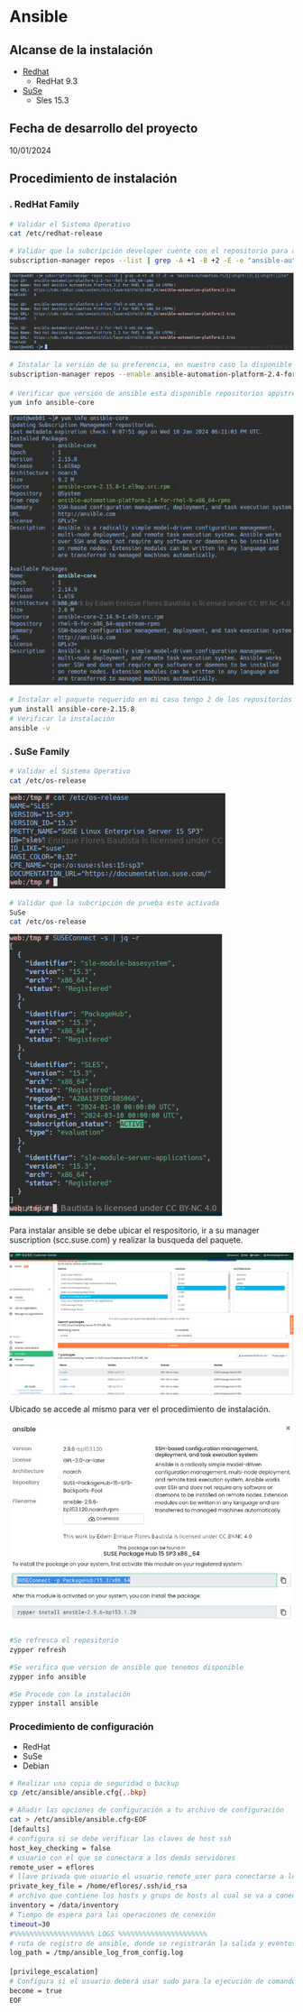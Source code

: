 # Ansible

## Alcanse de la instalación

- [Redhat](https://www.redhat.com)
  - RedHat 9.3
- [SuSe](https://www.suse.com)
  - Sles 15.3

## Fecha de desarrollo del proyecto

10/01/2024

## Procedimiento de instalación

### . RedHat Family

```bash
# Validar el Sistema Operativo
cat /etc/redhat-release
```

```bash
# Validar que la subcripción developer cuente con el repositorio para ansible
subscription-manager repos --list | grep -A +1 -B +2 -E -e "ansible-automation.*\/[[:digit:]]\.[[:digit:]]/os"
```

![ansible_01](./img/ansible_01_cc.png)

```bash
# Instalar la versión de su preferencia, en nuestro caso la disponible es la 2.4
subscription-manager repos --enable ansible-automation-platform-2.4-for-rhel-9-x86_64-rpms

# Verificar que versión de ansible esta disponible repositorios appstream y ansible
yum info ansible-core
```

![ansible_02](./img/ansible_02_cc.png)

```bash
# Instalar el paquete requerido en mi caso tengo 2 de los repositorios mencionados, voy a instalar el más actual
yum install ansible-core-2.15.8
# Verificar la instalación
ansible -v
```

### . SuSe Family
```bash
# Validar el Sistema Operativo
cat /etc/os-release
```
![ansible_02](./img/ansible_03_scc.png)

```bash
# Validar que la subcripción de prueba este activada
SuSe
cat /etc/os-release
```
![ansible_03](./img/ansible_04_scc.png)


Para instalar ansible se debe ubicar el respositorio, ir a su manager suscription (scc.suse.com) y realizar la busqueda del paquete.

![ansible_04](./img/ansible_06_scc.png)

 Ubicado se accede al mismo para ver el procedimiento de instalación.

![ansible_05](./img/ansible_05_scc.png)
```bash
#Se refresca el repositorio
zypper refresh
```
```bash
#Se verifica que version de ansible que tenemos disponible
zypper info ansible
```
```bash
#Se Procede con la instalación
zypper install ansible
```
### Procedimiento de configuración

- RedHat
- SuSe
- Debian

```bash
# Realizar una copia de seguridad o backup
cp /etc/ansible/ansible.cfg{,.bkp}
```

```bash
# Añadir las opciones de configuración a tu archivo de configuración
cat > /etc/ansible/ansible.cfg<EOF
[defaults]
# configura si se debe verificar las claves de host ssh
host_key_checking = false
# usuario con el que se conectara a los demás servidores
remote_user = eflores
# llave privada que usuario el usuario remote_user para conectarse a los servidores
private_key_file = /home/eflores/.ssh/id_rsa
# archivo que contiene los hosts y grups de hosts al cual se va a conectar
inventory = /data/inventory
# Tiempo de espera para las operaciones de conexión
timeout=30
#%%%%%%%%%%%%%%%%%%%% LOGS %%%%%%%%%%%%%%%%%%%%%%
# ruta de registro de ansible, donde se registrarán la salida y eventos
log_path = /tmp/ansible_log_from_config.log

[privilege_escalation]
# Configura si el usuario deberá usar sudo para la ejecución de comandos
become = true
EOF
```

